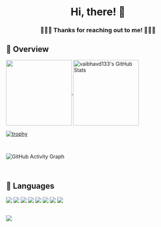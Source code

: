 <h1 align="center">Hi, there! 👋</h1>

<h3 align="center">🙏🙏🙏  Thanks for reaching out to me! 🙏🙏🙏 </h3>

## 💪 Overview

<p>
  <a href="https://github.com/vaibhavd133/vaibhavd133" >
    <img align="center" src="https://github-readme-stats.vercel.app/api/top-langs/?layout=compact&username=vaibhavd133&hide=java,html,php,css&title_color=ffffff&text_color=c9cacc&icon_color=2bbc8a&bg_color=1d1f21" height="180px"/>
  </a>
  
  <a href="https://github.com/vaibhavd133/vaibhavd133" >
    <img align="center" src="https://github-readme-stats.vercel.app/api?username=vaibhavd133&show_icons=true&line_height=27&count_private=true&title_color=ffffff&text_color=c9cacc&icon_color=2bbc8a&bg_color=1d1f21" alt="vaibhavd133's GitHub Stats" height="180px"/>
  </a>
  
 </p>
 
 <p>
  
  [![trophy](https://github-profile-trophy.vercel.app/?username=vaibhavd133&theme=onedark&row=1&&column=7)](https://github.com/ryo-ma/github-profile-trophy)
 </p>
 
<br />

![GitHub Activity Graph](https://activity-graph.herokuapp.com/graph?username=vaibhavd133&bg_color=000000&color=00ffff&line=00ffff&point=ffffff&area=true&hide_border=true)

<br />

## 📖 Languages

<div align="left">
  <img src="https://img.shields.io/badge/JavaScript-F7DF1E?style=for-the-badge&logo=javascript&logoColor=black">
  <img src="https://img.shields.io/badge/TypeScript-007ACC?style=for-the-badge&logo=typescript&logoColor=white">
  <img src="https://img.shields.io/badge/Express.js-000000?style=for-the-badge&logo=express&logoColor=white">
  <img src="https://img.shields.io/badge/PostgreSQL-316192?style=for-the-badge&logo=postgresql&logoColor=white">
  <img src="https://img.shields.io/badge/MongoDB-4EA94B?style=for-the-badge&logo=mongodb&logoColor=white">
  <img src="https://img.shields.io/badge/Docker-2CA5E0?style=for-the-badge&logo=docker&logoColor=white">
  <img src="https://img.shields.io/badge/kubernetes-326ce5.svg?&style=for-the-badge&logo=kubernetes&logoColor=white">
  <img src="https://img.shields.io/badge/Git-F05032?style=for-the-badge&logo=git&logoColor=white">
<div/>

<br />

![](https://komarev.com/ghpvc/?username=vaibhavd133&color=dc143c)
